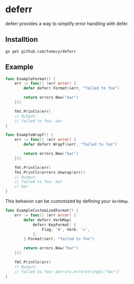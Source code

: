 # deferr

deferr provides a way to simplify error handling with defer.  

## Installtion
```
go get github.com/tomocy/deferr
```

## Example
```go
func ExampleFormat() {
	err := func() (err error) {
		defer deferr.Format(&err, "failed to foo")

		return errors.New("bar")
	}()

	fmt.Println(err)
	// Output:
	// failed to foo: bar
}

func ExampleWrapf() {
	err := func() (err error) {
		defer deferr.Wrapf(&err, "failed to foo")

		return errors.New("bar")
	}()

	fmt.Println(err)
	fmt.Println(errors.Unwrap(err))
	// Output:
	// failed to foo: bar
	// bar
}
```

This behavior can be customized by defining your `VerbMap`.  
```go
func ExampleCustomizedFormat() {
	err := func() (err error) {
		defer deferr.VerbMap{
            deferr.KeyFormat: {
                Flag: '#', Verb: 'v',
            },
        }.Format(&err, "failed to foo")

		return errors.New("bar")
	}()

	fmt.Println(err)
	// Output:
    // failed to foo: &errors.errorString{s:"bar"}
}
```